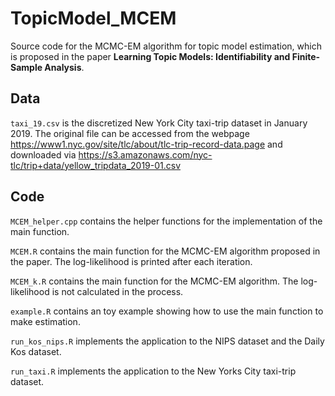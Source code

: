 # TopicModel_MCEM

Source code for the MCMC-EM algorithm for topic model estimation, which is proposed in the paper **Learning Topic Models: Identifiability and Finite-Sample Analysis**.

## Data

`taxi_19.csv` is the discretized New York City taxi-trip dataset in January 2019. The original file can be accessed from the webpage https://www1.nyc.gov/site/tlc/about/tlc-trip-record-data.page and downloaded via https://s3.amazonaws.com/nyc-tlc/trip+data/yellow_tripdata_2019-01.csv


## Code

`MCEM_helper.cpp` contains the helper functions for the implementation of the main function. 

`MCEM.R` contains the main function for the MCMC-EM algorithm proposed in the paper. The log-likelihood is printed after each iteration.

`MCEM_k.R` contains the main function for the MCMC-EM algorithm. The log-likelihood is not calculated in the process.

`example.R` contains an toy example showing how to use the main function to make estimation.

`run_kos_nips.R` implements the application to the NIPS dataset and the Daily Kos dataset.

`run_taxi.R` implements the application to the New Yorks City taxi-trip dataset.
